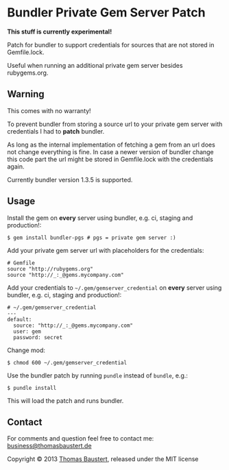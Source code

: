 # Bundler Private Gem Server Patch

**This stuff is currently experimental!**

Patch for bundler to support credentials for sources that are not stored in Gemfile.lock.

Useful when running an additional private gem server besides rubygems.org.

## Warning

This comes with no warranty!

To prevent bundler from storing a source url to your private gem server with credentials I had to **patch** bundler.

As long as the internal implementation of fetching a gem from an url does not change everything is fine.
In case a newer version of bundler change this code part the url might be stored in Gemfile.lock
with the credentials again.

Currently bundler version 1.3.5 is supported.

## Usage

Install the gem on **every** server using bundler, e.g. ci, staging and production!:

    $ gem install bundler-pgs # pgs = private gem server :)

Add your private gem server url with placeholders for the credentials:

    # Gemfile
    source "http://rubygems.org"
    source "http://_:_@gems.mycompany.com"

Add your credentials to `~/.gem/gemserver_credential` on **every** server using bundler, e.g. ci, staging and production!:

    # ~/.gem/gemserver_credential
    ---
    default:
      source: "http://_:_@gems.mycompany.com"
      user: gem
      password: secret

Change mod:

    $ chmod 600 ~/.gem/gemserver_credential

Use the bundler patch by running `pundle` instead of `bundle`, e.g.:

    $ pundle install

This will load the patch and runs bundler.

## Contact

For comments and question feel free to contact me: business@thomasbaustert.de

Copyright © 2013 [Thomas Baustert](http://thomasbaustert.de), released under the MIT license

